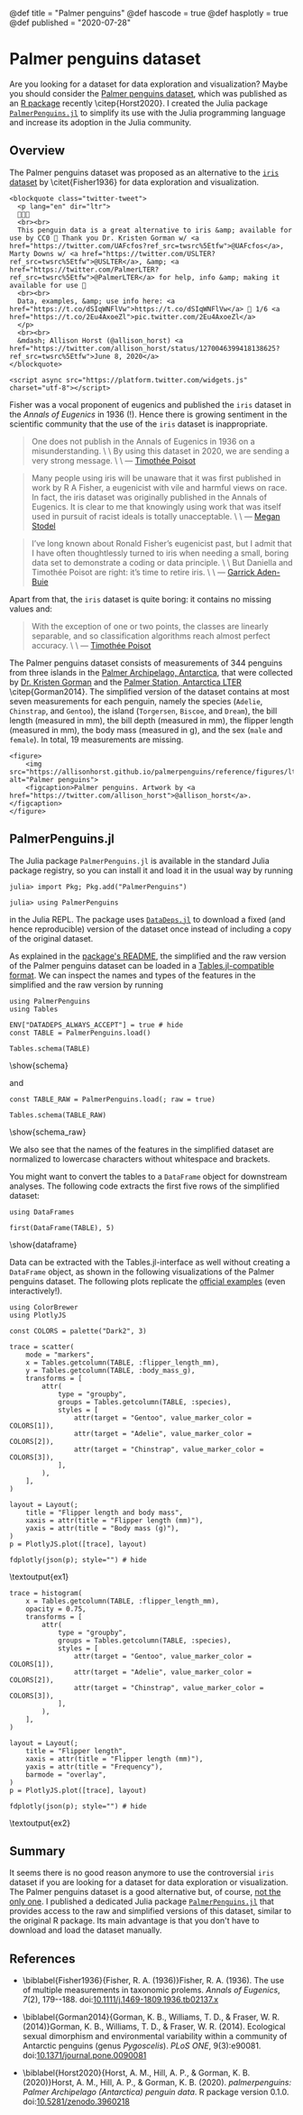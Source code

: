 @def title = "Palmer penguins"
@def hascode = true
@def hasplotly = true
@def published = "2020-07-28"

# Palmer penguins dataset

Are you looking for a dataset for data exploration and visualization?
Maybe you should consider the
[Palmer penguins dataset](https://allisonhorst.github.io/palmerpenguins/),
which was published as an
[R package](https://cloud.r-project.org/web/packages/palmerpenguins/index.html)
recently \citep{Horst2020}.
I created the Julia package
[`PalmerPenguins.jl`](https://github.com/devmotion/PalmerPenguins.jl) to simplify
its use with the Julia programming language and increase its adoption
in the Julia community.

## Overview

The Palmer penguins dataset was proposed as an alternative to the
[`iris` dataset](https://en.wikipedia.org/wiki/Iris_flower_data_set) by \citet{Fisher1936}
for data exploration and visualization.

~~~
<blockquote class="twitter-tweet">
  <p lang="en" dir="ltr">
  🐧🐧🐧
  <br><br>
  This penguin data is a great alternative to iris &amp; available for use by CC0 🤩 Thank you Dr. Kristen Gorman w/ <a href="https://twitter.com/UAFcfos?ref_src=twsrc%5Etfw">@UAFcfos</a>, Marty Downs w/ <a href="https://twitter.com/USLTER?ref_src=twsrc%5Etfw">@USLTER</a>, &amp; <a href="https://twitter.com/PalmerLTER?ref_src=twsrc%5Etfw">@PalmerLTER</a> for help, info &amp; making it available for use 🎉
  <br><br>
  Data, examples, &amp; use info here: <a href="https://t.co/dSIqWNFlVw">https://t.co/dSIqWNFlVw</a> 🧵 1/6 <a href="https://t.co/2Eu4AxoeZl">pic.twitter.com/2Eu4AxoeZl</a>
  </p>
  <br><br>
  &mdash; Allison Horst (@allison_horst) <a href="https://twitter.com/allison_horst/status/1270046399418138625?ref_src=twsrc%5Etfw">June 8, 2020</a>
</blockquote>

<script async src="https://platform.twitter.com/widgets.js" charset="utf-8"></script>
~~~

Fisher was a vocal proponent of eugenics and published the `iris` dataset
in the *Annals of Eugenics* in 1936 (!). Hence there is growing sentiment in the
scientific community that the use of the `iris` dataset is
inappropriate.

> One does not publish in the Annals of Eugenics in 1936 on a misunderstanding. \\
> \\
> By using this dataset in 2020, we are sending a very strong message. \\
> \\
> &mdash; [Timothée Poisot](https://armchairecology.blog/iris-dataset)

> Many people using iris will be unaware that it was first published in work by
> R A Fisher, a eugenicist with vile and harmful views on race. In fact, the iris
> dataset was originally published in the Annals of Eugenics. It is clear to me
> that knowingly using work that was itself used in pursuit of racist ideals is
> totally unacceptable. \\
> \\
> &mdash; [Megan Stodel](https://www.meganstodel.com/posts/no-to-iris)

> I’ve long known about Ronald Fisher’s eugenicist past, but I admit that I have
> often thoughtlessly turned to iris when needing a small, boring data set to
> demonstrate a coding or data principle. \\
> \\
> But Daniella and Timothée Poisot are right: it’s time to retire iris. \\
> \\
> &mdash; [Garrick Aden-Buie](https://www.garrickadenbuie.com/blog/lets-move-on-from-iris)

Apart from that, the `iris` dataset is quite boring: it contains no
missing values and:

> With the exception of one or two points, the classes are linearly
> separable, and so classification algorithms reach almost perfect accuracy. \\
> \\
> &mdash; [Timothée Poisot](https://armchairecology.blog/iris-dataset)

The Palmer penguins dataset consists of measurements of 344 penguins from
three islands in the
[Palmer Archipelago, Antarctica](https://en.wikipedia.org/wiki/Palmer_Archipelago),
that were collected by
[Dr. Kristen Gorman](https://www.uaf.edu/cfos/people/faculty/detail/kristen-gorman.php)
and the [Palmer Station, Antarctica LTER](https://pal.lternet.edu/)
\citep{Gorman2014}. The simplified version of the dataset contains at most
seven measurements for each penguin, namely the species (`Adelie`, `Chinstrap`,
and `Gentoo`), the island (`Torgersen`, `Biscoe`, and `Dream`),
the bill length (measured in mm), the bill depth (measured in mm),
the flipper length (measured in mm), the body
mass (measured in g), and the sex (`male` and `female`). In total,
19 measurements are missing.

~~~
<figure>
    <img src="https://allisonhorst.github.io/palmerpenguins/reference/figures/lter_penguins.png" alt="Palmer penguins">
    <figcaption>Palmer penguins. Artwork by <a href="https://twitter.com/allison_horst">@allison_horst</a>.</figcaption>
</figure>
~~~

## PalmerPenguins.jl

The Julia package `PalmerPenguins.jl` is available in the standard Julia
package registry, so you can install it and load it in the usual way by running
```julia-repl
julia> import Pkg; Pkg.add("PalmerPenguins")

julia> using PalmerPenguins
```
in the Julia REPL. The package uses [`DataDeps.jl`](https://github.com/oxinabox/DataDeps.jl) to download a fixed (and hence reproducible) version of the dataset
once instead of including a copy of the original dataset.

As explained in the
[package's README](https://github.com/devmotion/PalmerPenguins.jl/blob/master/README.md),
the simplified and the raw version of the Palmer penguins dataset
can be loaded in a
[Tables.jl-compatible format](https://github.com/JuliaData/Tables.jl).
We can inspect the names and types of the features in the simplified
and the raw version by running

```julia:schema
using PalmerPenguins
using Tables

ENV["DATADEPS_ALWAYS_ACCEPT"] = true # hide
const TABLE = PalmerPenguins.load()

Tables.schema(TABLE)
```
\show{schema}

and

```julia:schema_raw
const TABLE_RAW = PalmerPenguins.load(; raw = true)

Tables.schema(TABLE_RAW)
```
\show{schema_raw}

We also see that the names of the features in the
simplified dataset are normalized to lowercase characters
without whitespace and brackets.

You might want to convert the tables to a `DataFrame` object for
downstream analyses. The following code extracts the first five rows
of the simplified dataset:

```julia:dataframe
using DataFrames

first(DataFrame(TABLE), 5)
```

\show{dataframe}

Data can be extracted with the Tables.jl-interface as well without
creating a `DataFrame` object, as shown in the following visualizations
of the Palmer penguins dataset. The following plots replicate the
[official examples](https://allisonhorst.github.io/palmerpenguins/#examples)
(even interactively!).

```julia:ex1
using ColorBrewer
using PlotlyJS

const COLORS = palette("Dark2", 3)

trace = scatter(
    mode = "markers",
    x = Tables.getcolumn(TABLE, :flipper_length_mm),
    y = Tables.getcolumn(TABLE, :body_mass_g),
    transforms = [
        attr(
            type = "groupby",
            groups = Tables.getcolumn(TABLE, :species),
            styles = [
                attr(target = "Gentoo", value_marker_color = COLORS[1]),
                attr(target = "Adelie", value_marker_color = COLORS[2]),
                attr(target = "Chinstrap", value_marker_color = COLORS[3]),
            ],
        ),
    ],
)

layout = Layout(;
    title = "Flipper length and body mass",
    xaxis = attr(title = "Flipper length (mm)"),
    yaxis = attr(title = "Body mass (g)"),
)
p = PlotlyJS.plot([trace], layout)

fdplotly(json(p); style="") # hide
```

\textoutput{ex1}

```julia:ex2
trace = histogram(
    x = Tables.getcolumn(TABLE, :flipper_length_mm),
    opacity = 0.75,
    transforms = [
        attr(
            type = "groupby",
            groups = Tables.getcolumn(TABLE, :species),
            styles = [
                attr(target = "Gentoo", value_marker_color = COLORS[1]),
                attr(target = "Adelie", value_marker_color = COLORS[2]),
                attr(target = "Chinstrap", value_marker_color = COLORS[3]),
            ],
        ),
    ],
)

layout = Layout(;
    title = "Flipper length",
    xaxis = attr(title = "Flipper length (mm)"),
    yaxis = attr(title = "Frequency"),
    barmode = "overlay",
)
p = PlotlyJS.plot([trace], layout)

fdplotly(json(p); style="") # hide
```

\textoutput{ex2}

## Summary

It seems there is no good reason anymore to use the controversial
`iris` dataset if you are looking for a dataset for data
exploration or visualization. The Palmer penguins dataset is a good
alternative but, of course, [not the only one](https://www.meganstodel.com/posts/no-to-iris/). I published a dedicated Julia package
[`PalmerPenguins.jl`](https://github.com/devmotion/PalmerPenguins.jl)
that provides access to the raw and simplified versions
of this dataset, similar to the original R package. Its main advantage
is that you don't have to download and load the dataset manually.

## References

* \biblabel{Fisher1936}{Fisher, R. A. (1936)}Fisher, R. A. (1936). The use of multiple measurements in taxonomic prolems. *Annals of Eugenics*, *7*(2), 179--188. doi:[10.1111/j.1469-1809.1936.tb02137.x](https://doi.org/10.1111/j.1469-1809.1936.tb02137.x)

* \biblabel{Gorman2014}{Gorman, K. B., Williams, T. D., & Fraser, W. R. (2014)}Gorman, K. B., Williams, T. D., & Fraser, W. R. (2014). Ecological sexual dimorphism and environmental variability within a community of Antarctic penguins (genus *Pygoscelis*). *PLoS ONE*, 9(3):e90081. doi:[10.1371/journal.pone.0090081](https://doi.org/10.1371/journal.pone.0090081)

* \biblabel{Horst2020}{Horst, A. M., Hill, A. P., & Gorman, K. B. (2020)}Horst, A. M., Hill, A. P., & Gorman, K. B. (2020). *palmerpenguins: Palmer Archipelago (Antarctica) penguin data*. R package version 0.1.0. doi:[10.5281/zenodo.3960218](https://doi.org/10.5281/zenodo.3960218)

